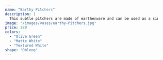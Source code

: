 ```yaml
---
name: "Earthy Pitchers"
description: |
  This subtle pitchers are made of earthenware and can be used as a single piece or as part of the collection. It is not just a decorative piece and can be used for beverages.
image: "/images/vases/earthy-Pitchers.jpg"
price: 280
colors:
  - "Olive Green"
  - "Matte White"
  - "Textured White"
shape: "Oblong"
---
```

